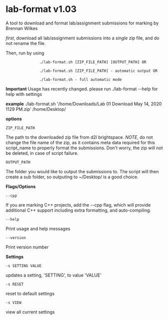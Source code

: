 # lab-format v1.03
A tool to download and format lab/assignment submissions for marking by Brennan Wilkes

*first*, download all lab/assignment submissions into a *single* zip file, and do not rename the file.

Then, run by using

                   ./lab-format.sh [ZIP_FILE_PATH] [OUTPUT_PATH] OR

                   ./lab-format.sh [ZIP_FILE_PATH] - automatic output OR

                   ./lab-format.sh - full automatic mode

**Important**
Usage has recently changed. please run ./lab-format --help for help with settings

**example**
./lab-format.sh '/home/Downloads/Lab 01 Download May 14, 2020 1129 PM.zip' /home/Desktop/

**options**

	ZIP_FILE_PATH
The path to the downloaded zip file from d2l brightspace. *NOTE*, do
not change the file name of the zip, as it contains meta data required for this script_name
to properly format the submissions. Don't worry, the zip will not be deleted, in case of script failure.

	OUTPUT_PATH
The folder you would like to output the submissions to.
The script will then create a sub folder, so outputing to ~/Desktop/ is a good choice.

**Flags/Options**

	--cpp
If you are marking C++ projects, add the --cpp flag, which
will provide additional C++ support including extra formatting, and auto-compiling.

	--help
Print usage and help messages

	--version
Print version number

**Settings**

	-s SETTING VALUE
updates a setting, 'SETTING', to value 'VALUE'

	-s RESET
reset to default settings

	-s VIEW
view all current settings
